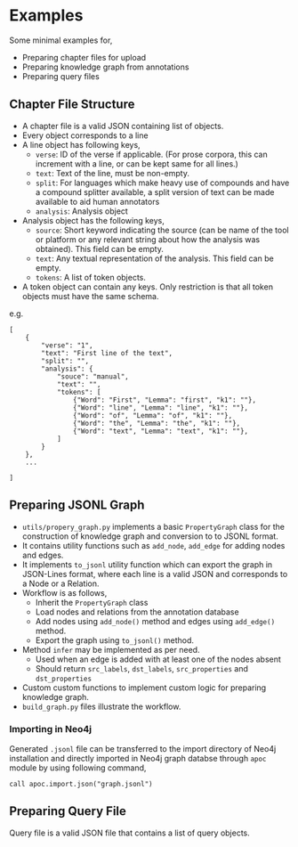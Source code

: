 # Examples

Some minimal examples for,
* Preparing chapter files for upload
* Preparing knowledge graph from annotations
* Preparing query files

## Chapter File Structure

* A chapter file is a valid JSON containing list of objects.
* Every object corresponds to a line
* A line object has following keys,
    - `verse`: ID of the verse if applicable. (For prose corpora, this can increment with a line, or can be kept same for all lines.)
    - `text`: Text of the line, must be non-empty.
    - `split`: For languages which make heavy use of compounds and have a compound splitter available, a split version of text can be made available to aid human annotators
    - `analysis`: Analysis object
* Analysis object has the following keys,
    - `source`: Short keyword indicating the source (can be name of the tool or platform or any relevant string about how the analysis was obtained). This field can be empty.
    - `text`: Any textual representation of the analysis. This field can be empty.
    - `tokens`: A list of token objects.
* A token object can contain any keys. Only restriction is that all token objects must have the same schema.

e.g.

```
[
    {
        "verse": "1",
        "text": "First line of the text",
        "split": "",
        "analysis": {
            "souce": "manual",
            "text": "",
            "tokens": [
                {"Word": "First", "Lemma": "first", "k1": ""},
                {"Word": "line", "Lemma": "line", "k1": ""},
                {"Word": "of", "Lemma": "of", "k1": ""},
                {"Word": "the", "Lemma": "the", "k1": ""},
                {"Word": "text", "Lemma": "text", "k1": ""},
            ]
        }
    },
    ...

]
```

## Preparing JSONL Graph

* `utils/propery_graph.py` implements a basic `PropertyGraph` class for the construction of knowledge graph and conversion to to JSONL format.
* It contains utility functions such as `add_node`, `add_edge` for adding nodes and edges.
* It implements `to_jsonl` utility function which can export the graph in JSON-Lines format, where each line is a valid JSON and corresponds to a Node or a Relation.
* Workflow is as follows,
    - Inherit the `PropertyGraph` class
    - Load nodes and relations from the annotation database
    - Add nodes using `add_node()` method and edges using `add_edge()` method.
    - Export the graph using `to_jsonl()` method.
* Method `infer` may be implemented as per need.
    - Used when an edge is added with at least one of the nodes absent
    - Should return `src_labels`, `dst_labels`, `src_properties` and `dst_properties`
* Custom custom functions to implement custom logic for preparing knowledge graph.
* `build_graph.py` files illustrate the workflow.

### Importing in Neo4j

Generated `.jsonl` file can be transferred to the import directory of Neo4j installation and directly imported in Neo4j graph databse through `apoc` module by using following command,

`call apoc.import.json("graph.jsonl")`

## Preparing Query File

Query file is a valid JSON file that contains a list of query objects.